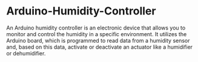# Arduino-Humidity-Controller
An Arduino humidity controller is an electronic device that allows you to monitor and control the humidity in a specific environment. It utilizes the Arduino board, which is programmed to read data from a humidity sensor and, based on this data, activate or deactivate an actuator like a humidifier or dehumidifier.
